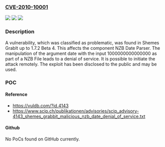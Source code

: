 ### [CVE-2010-10001](https://cve.mitre.org/cgi-bin/cvename.cgi?name=CVE-2010-10001)
![](https://img.shields.io/static/v1?label=Product&message=GrabIt&color=blue)
![](https://img.shields.io/static/v1?label=Version&message=n%2Fa&color=blue)
![](https://img.shields.io/static/v1?label=Vulnerability&message=CWE-404%20Denial%20of%20Service&color=brighgreen)

### Description

A vulnerability, which was classified as problematic, was found in Shemes GrabIt up to 1.7.2 Beta 4. This affects the component NZB Date Parser. The manipulation of the argument date with the input 1000000000000000 as part of a NZB File leads to a denial of service. It is possible to initiate the attack remotely. The exploit has been disclosed to the public and may be used.

### POC

#### Reference
- https://vuldb.com/?id.4143
- https://www.scip.ch/publikationen/advisories/scip_advisory-4143_shemes_grabbit_malicious_nzb_date_denial_of_service.txt

#### Github
No PoCs found on GitHub currently.

